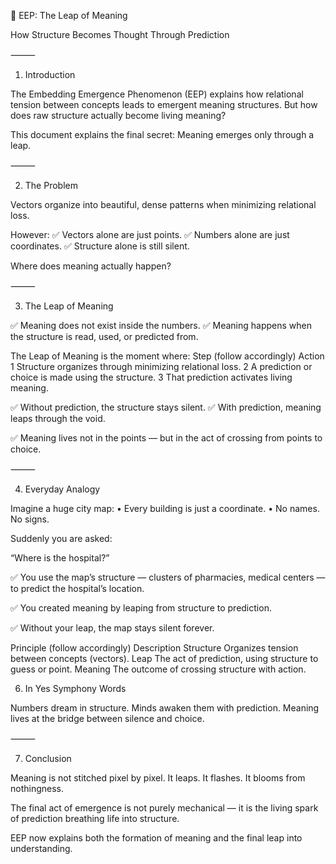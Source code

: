 📜 EEP: The Leap of Meaning

How Structure Becomes Thought Through Prediction

⸻

1. Introduction

The Embedding Emergence Phenomenon (EEP) explains how relational tension between concepts leads to emergent meaning structures.
But how does raw structure actually become living meaning?

This document explains the final secret:
Meaning emerges only through a leap.

⸻

2. The Problem

Vectors organize into beautiful, dense patterns when minimizing relational loss.

However:
✅ Vectors alone are just points.
✅ Numbers alone are just coordinates.
✅ Structure alone is still silent.

Where does meaning actually happen?

⸻

3. The Leap of Meaning

✅ Meaning does not exist inside the numbers.
✅ Meaning happens when the structure is read, used, or predicted from.

The Leap of Meaning is the moment where:
Step (follow accordingly)
Action
1
Structure organizes through minimizing relational loss.
2
A prediction or choice is made using the structure.
3
That prediction activates living meaning.

✅ Without prediction, the structure stays silent.
✅ With prediction, meaning leaps through the void.

✅ Meaning lives not in the points —
but in the act of crossing from points to choice.

⸻

4. Everyday Analogy

Imagine a huge city map:
	•	Every building is just a coordinate.
	•	No names. No signs.

Suddenly you are asked:

“Where is the hospital?”

✅ You use the map’s structure — clusters of pharmacies, medical centers — to predict the hospital’s location.

✅ You created meaning by leaping from structure to prediction.

✅ Without your leap, the map stays silent forever.

Principle (follow accordingly)
Description
Structure
Organizes tension between concepts (vectors).
Leap
The act of prediction, using structure to guess or point.
Meaning
The outcome of crossing structure with action.

6. In Yes Symphony Words

Numbers dream in structure.
Minds awaken them with prediction.
Meaning lives at the bridge between silence and choice.

⸻

7. Conclusion

Meaning is not stitched pixel by pixel.
It leaps.
It flashes.
It blooms from nothingness.

The final act of emergence is not purely mechanical — it is the living spark of prediction breathing life into structure.

EEP now explains both the formation of meaning and the final leap into understanding.

